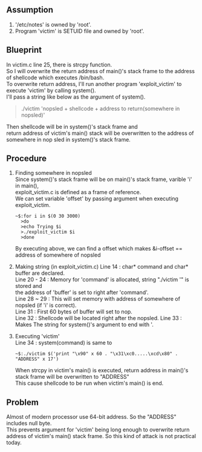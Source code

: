 ## Assumption  

1. '/etc/notes' is owned by 'root'.   
2. Program 'victim' is SETUID file and owned by 'root'.   

## Blueprint   
   
In victim.c line 25, there is strcpy function.   
So I will overwrite the return address of main()'s stack frame to the address of shellcode which executes /bin/bash.   
To overwrite return address, I'll run another program 'exploit_victim' to execute 'victim' by calling system().    
I'll pass a string like below as the argument of system().    

>./victim 'nopsled + shellcode + address to return(somewhere in nopsled)'    

Then shellcode will be in system()'s stack frame and    
return address of victim's main() stack will be overwritten to the address of somewhere in nop sled in system()'s stack frame.   

## Procedure   

1. Finding somewhere in nopsled   
   Since system()'s stack frame will be on main()'s stack frame, varible 'i' in main(),      
   exploit_victim.c is defined as a frame of reference.   
   We can set variable 'offset' by passing argument when executing exploit_victim.   
   ```
   ~$:for i in $(0 30 3000)
     >do
     >echo Trying $i
     >./exploit_victim $i
     >done
   ```
   By executing above, we can find a offset which makes &i-offset == address of somewhere of nopsled 
   
2. Making string (in exploit_victim.c)
   Line 14 : char* command and char* buffer are declared.   
   Line 20 - 24 : Memory for 'command' is allocated, string "./victim '" is stored and    
   the address of 'buffer' is set to right after 'command'.   
   Line 28 ~ 29 : This will set memory with address of somewhere of nopsled (if 'i' is correct).   
   Line 31 : First 60 bytes of buffer will set to nop.   
   Line 32 : Shellcode will be located right after the nopsled.
   Line 33 : Makes The string for system()'s argument to end with '.

3. Executing 'victim'   
   Line 34 : system(command) is same to    
   ```
   ~$:./victim $('print "\x90" x 60 . "\x31\xc0.....\xcd\x80" . "ADDRESS" x 17')
   ```
   When strcpy in victim's main() is executed, return address in main()'s stack frame will be overwritten to "ADDRESS"   
   This cause shellcode to be run when victim's main() is end.
   
## Problem

Almost of modern processor use 64-bit address. So the "ADDRESS" includes null byte.   
This prevents argument for 'victim' being long enough to overwrite return address of victim's main() stack frame.
So this kind of attack is not practical today.

